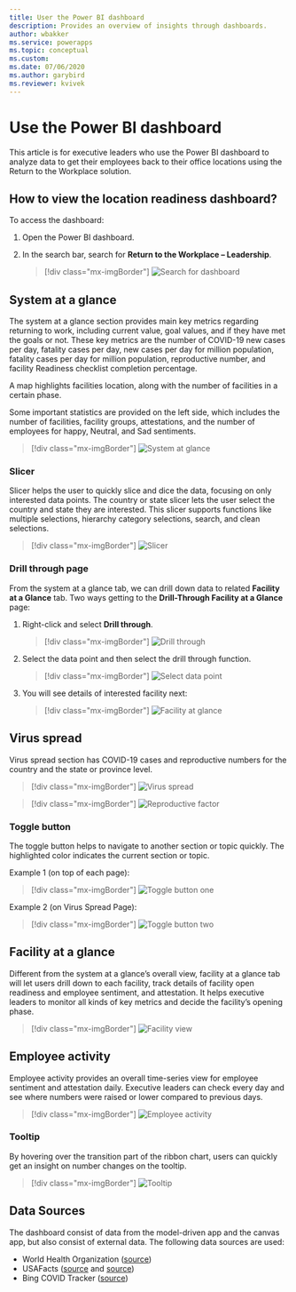 ```yaml
---
title: User the Power BI dashboard
description: Provides an overview of insights through dashboards.
author: wbakker
ms.service: powerapps
ms.topic: conceptual
ms.custom: 
ms.date: 07/06/2020
ms.author: garybird
ms.reviewer: kvivek
---
```


# Use the Power BI dashboard

This article is for executive leaders who use the Power BI dashboard to analyze data to get their employees back to their office locations using the Return to the Workplace solution. 

## How to view the location readiness dashboard?

To access the dashboard:

1. Open the Power BI dashboard.

2. In the search bar, search for **Return to the Workplace – Leadership**.

    > [!div class="mx-imgBorder"]
    > ![Search for dashboard](media/pbi-dash-command-bar.png "Search for dashboard")

## System at a glance

The system at a glance section provides main key metrics regarding returning to work, including current value, goal values, and if they have met the goals or not. These key metrics are the number of COVID-19 new cases per day, fatality cases per day, new cases per day for million population, fatality cases per day for million population, reproductive
number, and facility Readiness checklist completion percentage.

A map highlights facilities location, along with the number of facilities in a certain phase.

Some important statistics are provided on the left side, which includes the number of facilities, facility groups, attestations, and the number of employees for happy, Neutral, and Sad sentiments.

> [!div class="mx-imgBorder"]
> ![System at glance](media/pbi-dash-system-at-a-glance.png "System at glance")

### Slicer

Slicer helps the user to quickly slice and dice the data, focusing on only interested data points. The country or state slicer lets the user select the country and state they are interested. This slicer supports functions like multiple selections, hierarchy category selections, search, and clean
selections.

> [!div class="mx-imgBorder"]
> ![Slicer](media/pbi-dash-slicer-country-state.png "slicer")

### Drill through page

From the system at a glance tab, we can drill down data to related **Facility at a Glance** tab. Two ways getting to  the **Drill-Through Facility at a Glance** page:

1. Right-click and select **Drill through**.

   > [!div class="mx-imgBorder"]
   > ![Drill through](media/pbi-dash-facility-glance-drillthru.png "Drill through")

2. Select the data point and then select the drill through function.

    > [!div class="mx-imgBorder"]
    > ![Select data point](media/pbi-dash-select-map-location-view-details.png "Select data point")

3. You will see details of interested facility next:

   > [!div class="mx-imgBorder"]
   > ![Facility at glance](media/pbi-dash-selected-facility-details.png "Facility at glance")

## Virus spread

Virus spread section has COVID-19 cases and reproductive numbers for the country and the state or province level.

> [!div class="mx-imgBorder"]
> ![Virus spread](media/pbi-dash-virus-spread-cases.png "Virus spread")

> [!div class="mx-imgBorder"]
> ![Reproductive factor](media/pbi-dash-virus-spread-reproductive-number.png "Reproductive factor")

### Toggle button

The toggle button helps to navigate to another section or topic quickly. The highlighted color indicates the current section or topic.

Example 1 (on top of each page):

> [!div class="mx-imgBorder"]
> ![Toggle button one](media/pbi-dash-toggle-button1.png "Toggle button one")

Example 2 (on Virus Spread Page):

> [!div class="mx-imgBorder"]
> ![Toggle button two](media/pbi-dash-toggle-button-virus-spread-page.png "Toggle button two")

## Facility at a glance

Different from the system at a glance’s overall view, facility at a glance tab will let users drill down to each facility, track details of facility open readiness
and employee sentiment, and attestation. It helps executive leaders to monitor all kinds of key metrics and decide the facility’s opening phase.

> [!div class="mx-imgBorder"]
> ![Facility view](media/pbi-dash-selected-facility-details.png "Facility view")

## Employee activity 

Employee activity provides an overall time-series view for employee sentiment and attestation daily. Executive leaders can check every day and see
where numbers were raised or lower compared to previous days.

> [!div class="mx-imgBorder"]
> ![Employee activity](media/pbi-dash-employee-activity.png "Employee activity")

### Tooltip

By hovering over the transition part of the ribbon chart, users can quickly get an
insight on number changes on the tooltip.

> [!div class="mx-imgBorder"]
> ![Tooltip](media/pbi-dash-transition-hover-metrics.png "Tooltip")

## Data Sources

The dashboard consist of data from the model-driven app and the canvas app, but also consist of external data. The following data sources are used:

- World Health Organization ([source](https://covid19.who.int/WHO-COVID-19-global-data.csv))
- USAFacts ([source](https://usafactsstatic.blob.core.windows.net/public/data/covid-19/covid_deaths_usafacts.csv) and [source](https://usafactsstatic.blob.core.windows.net/public/data/covid-19/covid_confirmed_usafacts.csv))
- Bing COVID Tracker ([source](https://raw.githubusercontent.com/microsoft/Bing-COVID-19-Data/master/data/Bing-COVID19-Data.csv))

<!--
## Issues and feedback

- To report an issue with the Return to the Workplace solution, visit <https://aka.ms/rtw-issues>.

- For feedback about the Return to the Workplace solution, visit <https://aka.ms/rtw-feedback>.
-->
